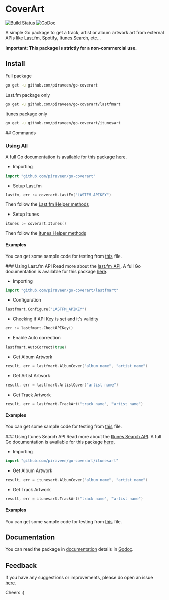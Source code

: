 # CoverArt
[![Build Status](https://travis-ci.org/piraveen/go-coverart.svg?branch=master)](https://travis-ci.org/piraveen/go-coverart)
[![GoDoc](https://godoc.org/github.com/piraveen/go-coverart?status.svg)](https://godoc.org/github.com/piraveen/go-coverart)

A simple Go package to get a track, artist or album artwork art from external APIs like
[Last.fm](http://www.last.fm), [Spotify](https://www.spotify.com),
[Itunes Search](https://affiliate.itunes.apple.com/resources/documentation/itunes-store-web-service-search-api/),
etc...

<strong>Important: This package is strictly for a non-commercial use.</strong>

## Install
Full package
```bash
go get -u github.com/piraveen/go-coverart
```
Last.fm package only
```bash
go get -u github.com/piraveen/go-coverart/lastfmart
```
Itunes package only
```bash
go get -u github.com/piraveen/go-coverart/itunesart
```

## Commands
### Using All
A full Go documentation is available for this package [here](https://godoc.org/github.com/piraveen/go-coverart).

- Importing
```go
import "github.com/piraveen/go-coverart"
```

- Setup Last.fm
```go
lastfm, err := coverart.LastFm("LASTFM_APIKEY")
```
Then follow the [Last.fm Helper methods](#using-lastfm-api)

- Setup Itunes
```go
itunes := coverart.Itunes()
```
Then follow the [Itunes Helper methods](#using-itunes-search-api)

#### Examples
You can get some sample code for testing from [this](https://github.com/piraveen/go-coverart/blob/master/coverart_test.go) file.

### Using Last.fm API
Read more about the [last.fm API](http://last.fm).
A full Go documentation is available for this package [here](https://godoc.org/github.com/piraveen/go-coverart/lastfmart).

- Importing
```go
import "github.com/piraveen/go-coverart/lastfmart"
```
- Configuration
```go
lastfmart.Configure("LASTFM_APIKEY")
```
- Checking if API Key is set and it's validity
```go
err := lastfmart.CheckAPIKey()
```
- Enable Auto correction
```go
lastfmart.AutoCorrect(true)
```
- Get Album Artwork
```go
result, err = lastfmart.AlbumCover("album name", "artist name")
```
- Get Artist Artwork
```go
result, err = lastfmart.ArtistCover("artist name")
```
- Get Track Artwork
```go
result, err = lastfmart.TrackArt("track name", "artist name")
```
#### Examples
You can get some sample code for testing from [this](https://github.com/piraveen/go-coverart/blob/master/lastfmart/lastfmart_test.go) file.

### Using Itunes Search API
Read more about the [Itunes Search API](https://affiliate.itunes.apple.com/resources/documentation/itunes-store-web-service-search-api/).
A full Go documentation is available for this package [here](https://godoc.org/github.com/piraveen/go-coverart/itunesart).

- Importing
```go
import "github.com/piraveen/go-coverart/itunesart"
```
- Get Album Artwork
```go
result, err = itunesart.AlbumCover("album name", "artist name")
```
- Get Track Artwork
```go
result, err = itunesart.TrackArt("track name", "artist name")
```
#### Examples
You can get some sample code for testing from [this](https://github.com/piraveen/go-coverart/blob/master/itunesart/itunesart_test.go) file.

## Documentation
You can read the package in [documentation](https://godoc.org/github.com/piraveen/go-coverart) details in [Godoc](godoc.org).

## Feedback
If you have any suggestions or improvements, please do open an issue [here](https://github.com/piraveen/go-coverart/issues).

Cheers :)
